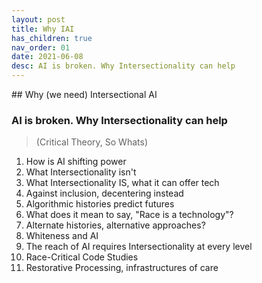 ```yaml
---
layout: post
title: Why IAI 
has_children: true 
nav_order: 01
date: 2021-06-08
desc: AI is broken. Why Intersectionality can help
---
```


<main class="zine">
<section class="zine-page page-1" markdown="1">
## Why (we need) Intersectional AI

### AI is broken. Why Intersectionality can help

>(Critical Theory, So Whats)
  1. How is AI shifting power
  2. What Intersectionality isn't
  3. What Intersectionality IS, what it can offer tech
  4. Against inclusion, decentering instead
  5. Algorithmic histories predict futures
  6. What does it mean to say, "Race is a technology"?
  7. Alternate histories, alternative approaches?
  8. Whiteness and AI
  9. The reach of AI requires Intersectionality at every level
  10. Race-Critical Code Studies
  11. Restorative Processing, infrastructures of care

</section>
</main>

